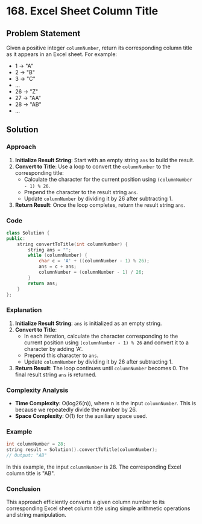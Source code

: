 # 168. Excel Sheet Column Title

## Problem Statement
Given a positive integer `columnNumber`, return its corresponding column title as it appears in an Excel sheet. For example:
- 1 -> "A"
- 2 -> "B"
- 3 -> "C"
- ...
- 26 -> "Z"
- 27 -> "AA"
- 28 -> "AB"
- ...

## Solution

### Approach
1. **Initialize Result String**: Start with an empty string `ans` to build the result.
2. **Convert to Title**: Use a loop to convert the `columnNumber` to the corresponding title:
   - Calculate the character for the current position using `(columnNumber - 1) % 26`.
   - Prepend the character to the result string `ans`.
   - Update `columnNumber` by dividing it by 26 after subtracting 1.
3. **Return Result**: Once the loop completes, return the result string `ans`.

### Code
```cpp
class Solution {
public:
    string convertToTitle(int columnNumber) {
        string ans = "";
        while (columnNumber) {
            char c = 'A' + ((columnNumber - 1) % 26);
            ans = c + ans;
            columnNumber = (columnNumber - 1) / 26;
        }
        return ans;
    }
};
```

### Explanation
1. **Initialize Result String**: `ans` is initialized as an empty string.
2. **Convert to Title**:
   - In each iteration, calculate the character corresponding to the current position using `(columnNumber - 1) % 26` and convert it to a character by adding 'A'.
   - Prepend this character to `ans`.
   - Update `columnNumber` by dividing it by 26 after subtracting 1.
3. **Return Result**: The loop continues until `columnNumber` becomes 0. The final result string `ans` is returned.

### Complexity Analysis
- **Time Complexity**: O(log26(n)), where n is the input `columnNumber`. This is because we repeatedly divide the number by 26.
- **Space Complexity**: O(1) for the auxiliary space used.

### Example
```cpp
int columnNumber = 28;
string result = Solution().convertToTitle(columnNumber);
// Output: "AB"
```

In this example, the input `columnNumber` is 28. The corresponding Excel column title is "AB".

### Conclusion
This approach efficiently converts a given column number to its corresponding Excel sheet column title using simple arithmetic operations and string manipulation.
